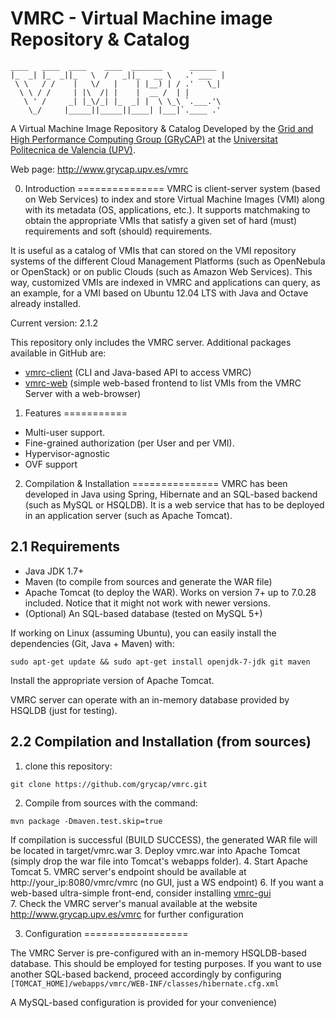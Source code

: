 VMRC - Virtual Machine image Repository &amp; Catalog
====

<!-- language: lang-none -->
    ____   ____  ____    ____  _______      ______  
    |_  _| |_  _||_   \  /   _||_   __ \   .' ___  |
     \ \   / /    |   \/   |    | |__) | / .'   \_|
      \ \ / /     | |\  /| |    |  __ /  | |
       \ ' /     _| |_\/_| |_  _| |  \ \_\ `.___.'\
        \_/     |_____||_____||____| |___|`.____ .'


 A Virtual Machine Image Repository & Catalog
 Developed by the [Grid and High Performance Computing Group (GRyCAP)](http://www.grycap.upv.es) at the
 [Universitat Politecnica de Valencia (UPV)](http://www.upv.es).

 Web page: http://www.grycap.upv.es/vmrc

0. Introduction
===============
 VMRC is client-server system (based on Web Services) to index and store Virtual Machine Images (VMI)
 along with its metadata (OS, applications, etc.). It supports matchmaking to obtain the appropriate VMIs
 that satisfy a given set of hard (must) requirements and soft (should) requirements.

 It is useful as a catalog of VMIs that can  stored on the VMI repository systems of the different Cloud Management Platforms (such as OpenNebula or OpenStack) or on public Clouds (such as Amazon Web Services).
 This way, customized VMIs are indexed in VMRC and applications can query, as an example, for a VMI based on Ubuntu 12.04 LTS with Java and Octave already installed.

 Current version: 2.1.2

 This repository only includes the VMRC server. Additional packages available in GitHub are:
   - [vmrc-client](http://www.github.com/grycap/vmrc-client) (CLI and Java-based API to access VMRC)
   - [vmrc-web](http://www.github.com/grycap/vmrc-web) (simple web-based frontend to list VMIs from the VMRC Server with a web-browser)  

1. Features
===========
+ Multi-user support.
+ Fine-grained authorization (per User and per VMI).
+ Hypervisor-agnostic
+ OVF support


 2. Compilation & Installation
 ===============
VMRC has been developed in Java using Spring, Hibernate and an SQL-based backend (such as MySQL or HSQLDB).
It is a web service that has to be deployed in an application server (such as Apache Tomcat).

 2.1  Requirements
 ----------------
+ Java JDK 1.7+
+ Maven (to compile from sources and generate the WAR file)  
+ Apache Tomcat (to deploy the WAR). Works on version 7+ up to 7.0.28 included. Notice that it might not work with newer versions.
+ (Optional) An SQL-based database (tested on MySQL 5+)

If working on Linux (assuming Ubuntu), you can easily install the dependencies (Git, Java + Maven) with:

``
sudo apt-get update && sudo apt-get install openjdk-7-jdk git maven
``

Install the appropriate version of Apache Tomcat.


VMRC server can operate with an in-memory database provided by HSQLDB (just for testing).

 2.2 Compilation and Installation (from sources)
 ---------------------------------------------
1. clone this repository:
```
git clone https://github.com/grycap/vmrc.git
```

2. Compile from sources with the command:
```
mvn package -Dmaven.test.skip=true
```
If compilation is successful (BUILD SUCCESS), the generated WAR file will be located in target/vmrc.war
3. Deploy vmrc.war into Apache Tomcat (simply drop the war file into Tomcat's webapps folder).
4. Start Apache Tomcat
5. VMRC server's endpoint should be available at http://your_ip:8080/vmrc/vmrc (no GUI, just a WS endpoint)
6. If you want a web-based ultra-simple front-end, consider installing [vmrc-gui](http://www.grycap.upv.es/grycap/vmrc-web)  
7. Check the VMRC server's manual available at the website http://www.grycap.upv.es/vmrc for further configuration



 3. Configuration
==================

The VMRC Server is pre-configured with an in-memory HSQLDB-based database. This should be employed for testing purposes.
If you want to use another SQL-based backend, proceed accordingly by configuring
``
[TOMCAT_HOME]/webapps/vmrc/WEB-INF/classes/hibernate.cfg.xml
``

A MySQL-based configuration is provided for your convenience)
